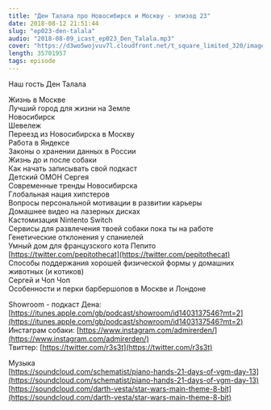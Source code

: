 ```yaml
---
title: "Ден Талала про Новосибирск и Москву - эпизод 23"
date: 2018-08-12 21:51:44
slug: "ep023-den-talala"
audio: "2018-08-09_icast_ep023_Den_Talala.mp3"
cover: "https://d3wo5wojvuv7l.cloudfront.net/t_square_limited_320/images.spreaker.com/original/d20daaa729fc8cae11f6717f5c961b50.jpg"
length: 35701957
tags: episode
---
```

Наш гость Ден Талала  
  
Жизнь в Москве  
Лучший город для жизни на Земле  
Новосибирск  
Шевележ  
Переезд из Новосибирска в Москву  
Работа в Яндексе  
Законы о хранении данных в России  
Жизнь до и после собаки  
Как начать записывать свой подкаст  
Детский ОМОН Сергея  
Современные тренды Новосибирска  
Глобальная нация хипстеров  
Вопросы персональной мотивации в развитии карьеры  
Домашнее видео на лазерных дисках  
Кастомизация Nintento Switch  
Сервисы для развлечения твоей собаки пока ты на работе  
Генетические отклонения у спаниелей  
Умный дом для французского кота Пепито [https://twitter.com/pepitothecat](https://twitter.com/pepitothecat)  
Способы поддержания хорошей физической формы у домашних животных (и котиков)  
Сергей и Чоп Чоп  
Особенности и перки барбершопов в Москве и Лондоне  
  
Showroom - подкаст Дена: [https://itunes.apple.com/gb/podcast/showroom/id1403137546?mt=2](https://itunes.apple.com/gb/podcast/showroom/id1403137546?mt=2)  
Инстаграм собаки: [https://www.instagram.com/admirerden/](https://www.instagram.com/admirerden/)  
Твиттер: [https://twitter.com/r3s3t](https://twitter.com/r3s3t)  
  
Музыка  
[https://soundcloud.com/schematist/piano-hands-21-days-of-vgm-day-13](https://soundcloud.com/schematist/piano-hands-21-days-of-vgm-day-13)  
[https://soundcloud.com/darth-vesta/star-wars-main-theme-8-bit](https://soundcloud.com/darth-vesta/star-wars-main-theme-8-bit)

